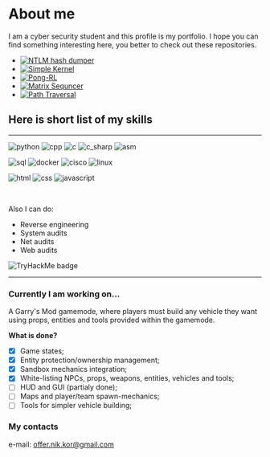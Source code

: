 # About me

I am a cyber security student and this profile is my portfolio. I hope you can find something interesting here, you better to check out these repositories.

- [![NTLM hash dumper](https://img.shields.io/static/v1?label=Repo&message=Hash-Dumper&color=FF4A40)](https://github.com/Retr0-code/hash-dumper)
- [![Simple Kernel](https://img.shields.io/static/v1?label=Repo&message=Simple%20Kernel&color=FF0057)](https://github.com/Retr0-code/Simple-Kernel)
- [![Pong-RL](https://img.shields.io/static/v1?label=Repo&message=Pong-RL&color=7163E0)](https://github.com/Retr0-code/Pong-RL)
- [![Matrix Sequncer](https://img.shields.io/static/v1?label=Repo&message=Matrix%20Sequncer&color=607CF7)](https://github.com/Retr0-code/Matrix-Sequncer)
- [![Path Traversal](https://img.shields.io/static/v1?label=Repo&message=Path%20Trav%20Vulnerability%20in%20IP%20Cameras&color=60AAf7)](https://github.com/Retr0-code/auth-traversal)

## Here is short list of my skills
---

![python](https://img.shields.io/badge/-Python-FFC500?logo=python)
![cpp](https://img.shields.io/badge/-C++-6088FF?logo=c%2b%2b)
![c](https://img.shields.io/badge/-C-60aaf7?logo=c)
![c_sharp](https://img.shields.io/badge/-C%23-FF8501?logo=.net&logoColor=000000)
![asm](https://img.shields.io/badge/-ASM-FF0F1F)

![sql](https://img.shields.io/badge/-SQL-ffffff?logo=MySQL)
![docker](https://img.shields.io/badge/-Docker-444444?logo=Docker)
![cisco](https://img.shields.io/badge/-Cisco-101010?logo=cisco)
![linux](https://img.shields.io/badge/-Linux-000000?logo=linux)

![html](https://img.shields.io/badge/-HTML5-000000?logo=html5)
![css](https://img.shields.io/badge/-CSS3-000000?logo=css3)
![javascript](https://img.shields.io/badge/-JS-000000?logo=javascript)

<br>

Also I can do:
  - Reverse engineering
  - System audits
  - Net audits
  - Web audits

![TryHackMe badge](https://tryhackme-badges.s3.amazonaws.com/Rettr0.png?update=1)

---

### Currently I am working on...

A Garry's Mod gamemode, where players must build any vehicle they want using props, entities and tools provided within the gamemode.

**What is done?**

- [x] Game states;
- [x] Entity protection/ownership management;
- [x] Sandbox mechanics integration;
- [x] White-listing NPCs, props, weapons, entities, vehicles and tools;
- [ ] HUD and GUI (partialy done);
- [ ] Maps and player/team spawn-mechanics;
- [ ] Tools for simpler vehicle building;

### My contacts

e-mail: offer.nik.kor@gmail.com
